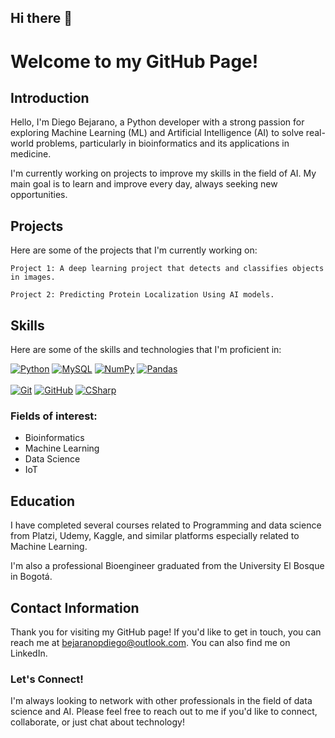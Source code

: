 ## Hi there 👋

# Welcome to my GitHub Page!

## Introduction

Hello, I'm Diego Bejarano, a Python developer with a strong passion for exploring Machine Learning (ML) and Artificial Intelligence (AI) to solve real-world problems, particularly in bioinformatics and its applications in medicine.

I'm currently working on projects to improve my skills in the field of AI. My main goal is to learn and improve every day, always seeking new opportunities.

## Projects

Here are some of the projects that I'm currently working on:
   
    Project 1: A deep learning project that detects and classifies objects in images.

    Project 2: Predicting Protein Localization Using AI models.

## Skills

Here are some of the skills and technologies that I'm proficient in:

[![Python](https://img.shields.io/badge/Python-%233776AB?logo=python&logoColor=white&style=for-the-badge&labelColor=101010)]()
[![MySQL](https://img.shields.io/badge/MySQL-4479A1?style=for-the-badge&logo=mysql&logoColor=white&labelColor=101010)]()
[![NumPy](https://img.shields.io/badge/-Numpy-%23013243?logo=numpy&logoColor=white&style=for-the-badge&labelColor=101010)]()
[![Pandas](https://img.shields.io/badge/-Pandas-%23150458?logo=pandas&logoColor=white&style=for-the-badge&labelColor=101010)]()
<br></br>
[![Git](https://img.shields.io/badge/Git-%23F05032?logo=git&logoColor=white&style=for-the-badge&labelColor=101010)]()
[![GitHub](https://img.shields.io/badge/GitHub-%236e5494?logo=github&logoColor=white&style=for-the-badge&labelColor=101010)]()
[![CSharp](https://img.shields.io/badge/csharp-%23239120?logo=csharp&logoColor=white&style=for-the-badge&labelColor=101010)]()


### Fields of interest:

 - Bioinformatics
 - Machine Learning
 - Data Science
 - IoT

## Education

I have completed several courses related to Programming and data science from Platzi, Udemy, Kaggle, and similar platforms especially related to Machine Learning.

I'm also a professional Bioengineer graduated from the University El Bosque in Bogotá. 

## Contact Information

Thank you for visiting my GitHub page! If you'd like to get in touch, you can reach me at bejaranopdiego@outlook.com. You can also find me on LinkedIn.

### Let's Connect!

I'm always looking to network with other professionals in the field of data science and AI. Please feel free to reach out to me if you'd like to connect, collaborate, or just chat about technology!


<!--
**DarkPro2102/DarkPro2102** is a ✨ _special_ ✨ repository because its `README.md` (this file) appears on your GitHub profile.

Here are some ideas to get you started:

- 🔭 I’m currently working on ...
- 🌱 I’m currently learning ...
- 👯 I’m looking to collaborate on ...
- 🤔 I’m looking for help with ...
- 💬 Ask me about ...
- 📫 How to reach me: ...
- 😄 Pronouns: ...
- ⚡ Fun fact: ...
-->
